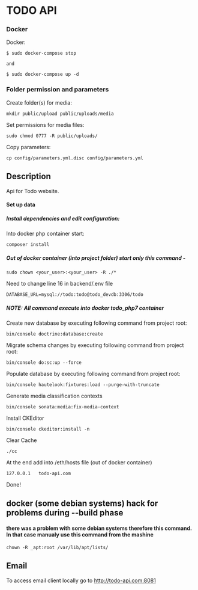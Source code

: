 # TODO API

### Docker

Docker:

    $ sudo docker-compose stop 

    and 

    $ sudo docker-compose up -d

### Folder permission and parameters

Create folder(s) for media:

	mkdir public/upload public/uploads/media

Set permissions for media files:

    sudo chmod 0777 -R public/uploads/

Copy parameters: 

    cp config/parameters.yml.disc config/parameters.yml 

## Description

Api for Todo website.

#### Set up data

##### Install dependencies and edit configuration:

Into docker php container start:

    composer install

##### Out of docker container (into project folder) start only this command - 

	sudo chown <your_user>:<your_user> -R ./*
	
Need to change line 16 in backend/.env file

    DATABASE_URL=mysql://todo:todo@todo_devdb:3306/todo

##### NOTE: All command execute into docker todo_php7 container 

Create new database by executing following command from project root:

    bin/console doctrine:database:create

Migrate schema changes by executing following command from project root:

    bin/console do:sc:up --force

Populate database by executing following command from project root:

    bin/console hautelook:fixtures:load --purge-with-truncate

Generate media classification contexts

    bin/console sonata:media:fix-media-context

Install CKEditor

    bin/console ckeditor:install -n

Clear Cache

    ./cc
    
At the end add into /eth/hosts file (out of docker container)
	
	127.0.0.1   todo-api.com
	
Done!

## docker (some debian systems) hack for problems during --build phase
#### there was a problem with some debian systems therefore this command. In that case manualy use this command from the mashine

    chown -R _apt:root /var/lib/apt/lists/
	
	
## Email
To access email client locally go to http://todo-api.com:8081

